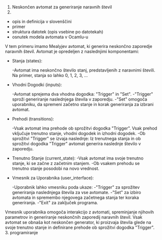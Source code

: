 1. Neskončen avtomat za generiranje naravnih števil
2. 
  - opis in definicija v slovenščini
  - primer
  - struktura datotek (opis vsebine po datotekah)
  - osnutek modela avtomata v Ocamlu-u 

V tem primeru imamo Mealyjev avtomat, ki generira neskončno zaporedje naravnih števil. Avtomat je opredeljen z naslednjimi komponentami:

- Stanja (states):

   -Avtomat ima neskončno število stanj, predstavljenih z naravnimi števili. Na primer, stanja so lahko 0, 1, 2, 3, ...

- Vhodni Dogodki (inputs):

   -Avtomat sprejema dva vhodna dogodka: "Trigger" in "Set".
   -"Trigger" sproži generiranje naslednjega števila v zaporedju.
   -"Set" omogoča uporabniku, da spremeni začetno stanje in korak generiranja za izbrani avtomat.

- Prehodi (transitions):

   -Vsak avtomat ima prehode ob sprožitvi dogodka "Trigger". Vsak prehod vključuje trenutno stanje, vhodni dogodek in izhodni dogodek.
   -Ob sprožitvi "Trigger" se izvaja naslednje: Iz trenutnega stanja in ob sprožitvi dogodka "Trigger" avtomat generira naslednje število v zaporedju.

- Trenutno Stanje (current_state):
   -Vsak avtomat ima svoje trenutno stanje, ki se začne z začetnim stanjem.
   -Ob vsakem prehodu se trenutno stanje posodobi na novo vrednost.

- Vmesnik za Uporabnika (user_interface):

  -Uporabnik lahko vmesniku poda ukaze:
     -"Trigger" za sprožitev generiranja naslednjega števila za vse avtomate.
     -"Set" za izbiro avtomata in spremembo njegovega začetnega stanja ter koraka generiranja.
     -"Exit" za zaključek programa.
     
Vmesnik uporabnika omogoča interakcijo z avtomati, spreminjanje njihovih parametrov in generiranje neskončnih zaporedij naravnih števil. Vsak avtomat se obnaša kot neskončen generator, ki proizvaja števila glede na svoje trenutno stanje in definirane prehode ob sprožitvi dogodka "Trigger".
3. programiranje

